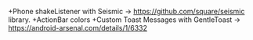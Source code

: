 +Phone shakeListener with Seismic -> https://github.com/square/seismic library.
+ActionBar colors
+Custom Toast Messages with GentleToast -> https://android-arsenal.com/details/1/6332
